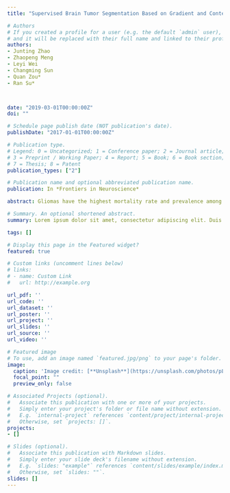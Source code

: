 ```yaml
---
title: "Supervised Brain Tumor Segmentation Based on Gradient and Context-Sensitive Features"

# Authors
# If you created a profile for a user (e.g. the default `admin` user), write the username (folder name) here 
# and it will be replaced with their full name and linked to their profile.
authors:
- Junting Zhao
- Zhaopeng Meng
- Leyi Wei
- Changming Sun
- Quan Zou*
- Ran Su*



date: "2019-03-01T00:00:00Z"
doi: ""

# Schedule page publish date (NOT publication's date).
publishDate: "2017-01-01T00:00:00Z"

# Publication type.
# Legend: 0 = Uncategorized; 1 = Conference paper; 2 = Journal article;
# 3 = Preprint / Working Paper; 4 = Report; 5 = Book; 6 = Book section;
# 7 = Thesis; 8 = Patent
publication_types: ["2"]

# Publication name and optional abbreviated publication name.
publication: In *Frontiers in Neuroscience*

abstract: Gliomas have the highest mortality rate and prevalence among the primary brain tumors. In this study, we proposed a supervised brain tumor segmentation method which detects diverse tumoral structures of both high grade gliomas and low grade gliomas in magnetic resonance imaging (MRI) images based on two types of features, the gradient features and the context-sensitive features. Two-dimensional gradient and three-dimensional gradient information was fully utilized to capture the gradient change. Furthermore, we proposed a circular context-sensitive feature which captures context information effectively. These features, totally 62, were compressed and optimized based on an mRMR algorithm, and random forest was used to classify voxels based on the compact feature set. To overcome the class-imbalanced problem of MRI data, our model was trained on a class-balanced region of interest dataset. We evaluated the proposed method based on the 2015 Brain Tumor Segmentation Challenge database, and the experimental results show a competitive performance.

# Summary. An optional shortened abstract.
summary: Lorem ipsum dolor sit amet, consectetur adipiscing elit. Duis posuere tellus ac convallis placerat. Proin tincidunt magna sed ex sollicitudin condimentum.

tags: []

# Display this page in the Featured widget?
featured: true

# Custom links (uncomment lines below)
# links:
# - name: Custom Link
#   url: http://example.org

url_pdf: ''
url_code: ''
url_dataset: ''
url_poster: ''
url_project: ''
url_slides: ''
url_source: ''
url_video: ''

# Featured image
# To use, add an image named `featured.jpg/png` to your page's folder. 
image:
  caption: 'Image credit: [**Unsplash**](https://unsplash.com/photos/pLCdAaMFLTE)'
  focal_point: ""
  preview_only: false

# Associated Projects (optional).
#   Associate this publication with one or more of your projects.
#   Simply enter your project's folder or file name without extension.
#   E.g. `internal-project` references `content/project/internal-project/index.md`.
#   Otherwise, set `projects: []`.
projects:
- []

# Slides (optional).
#   Associate this publication with Markdown slides.
#   Simply enter your slide deck's filename without extension.
#   E.g. `slides: "example"` references `content/slides/example/index.md`.
#   Otherwise, set `slides: ""`.
slides: []
---
```


